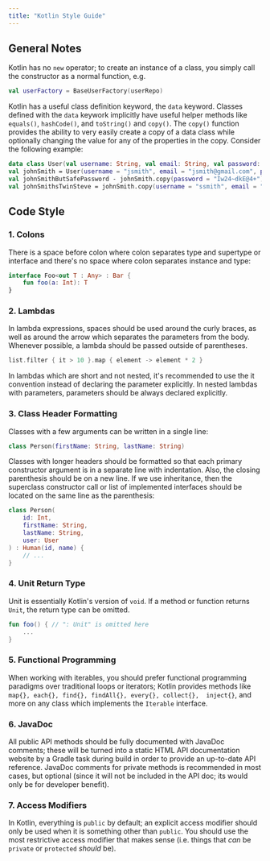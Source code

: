 ```yaml
---
title: "Kotlin Style Guide" 
---
```


## General Notes
Kotlin has no `new` operator; to create an instance of a class, you simply call the constructor as 
a normal function, e.g.
```kotlin
val userFactory = BaseUserFactory(userRepo)
```
Kotlin has a useful class definition keyword, the `data` keyword. Classes defined with the `data`
keywork implicitly have useful helper methods like `equals()`,
`hashCode()`, and `toString()` and `copy()`.
The `copy()` function provides the ability to very easily create a copy of a data class
while optionally changing the value for any of the properties in the copy. Consider the 
following example:
```kotlin
data class User(val username: String, val email: String, val password: String)
val johnSmith = User(username = "jsmith", email = "jsmith@gmail.com", password="password")
val johnSmithButSafePassword - johnSmith.copy(password = "Iw24~dkE@4+")
val johnSmithsTwinSteve = johnSmith.copy(username = "ssmith", email = "ssmith@gmail.com")
```

## Code Style
### 1. Colons
There is a space before colon where colon separates type and supertype or interface and there's no 
space where colon separates instance and type:
```kotlin
interface Foo<out T : Any> : Bar {
    fun foo(a: Int): T
}
```

### 2. Lambdas
In lambda expressions, spaces should be used around the curly braces, as well as around the arrow 
which separates the parameters from the body. Whenever possible, a lambda should be passed outside 
of parentheses.
```kotlin
list.filter { it > 10 }.map { element -> element * 2 }
```
In lambdas which are short and not nested, it's recommended to use the it convention instead of
declaring the parameter explicitly. In nested lambdas with parameters, parameters should be always 
declared explicitly. 

### 3. Class Header Formatting
Classes with a few arguments can be written in a single line:
```kotlin
class Person(firstName: String, lastName: String)
```
Classes with longer headers should be formatted so that each primary constructor argument is in a 
separate line with indentation. Also, the closing parenthesis should be on a new line. If we use 
inheritance, then the superclass constructor call or list of implemented interfaces should be located 
on the same line as the parenthesis:
```kotlin
class Person(
    id: Int,
    firstName: String,
    lastName: String,
    user: User
) : Human(id, name) {
    // ...
}
```

### 4. Unit Return Type
Unit  is essentially Kotlin's version of `void`. If a method or function returns `Unit`, the return 
type can be omitted.
```kotlin
fun foo() { // ": Unit" is omitted here
    ...
}
```

### 5. Functional Programming
When working with iterables, you should prefer functional programming paradigms over traditional 
loops or iterators; Kotlin provides methods like `map{}, each{}, find{}, findAll{}, every{}, collect{}, 
inject{}`, and more on any class which implements the `Iterable` interface.

### 6. JavaDoc
All public API methods should be fully documented with JavaDoc comments; these will be turned into a 
static HTML API documentation website by a Gradle task during build in order to provide an up-to-date 
API reference. JavaDoc comments for private methods is recommended in most cases, but optional 
(since it will not be included in the API doc; its would only be for developer benefit).

### 7. Access Modifiers
In Kotlin, everything is `public` by default; an explicit access modifier should only be used when 
it is something other than `public`. You should use the most restrictive access modifier that 
makes sense (i.e. things that _can_ be `private` or `protected` _should_ be).